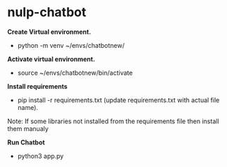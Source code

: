 # nulp-chatbot

**Create Virtual environment.**

- python -m venv ~/envs/chatbotnew/

**Activate virtual environment.**

- source ~/envs/chatbotnew/bin/activate

**Install requirements**

- pip install -r requirements.txt (update requirements.txt with actual
  file name).

Note: If some libraries not installed from the requirements file then install them manualy

**Run Chatbot**

- python3 app.py
